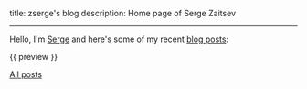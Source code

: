 title: zserge's blog
description: Home page of Serge Zaitsev

---

Hello, I'm [Serge](/about.html) and here's some of my recent
[blog posts](/blog.html):

{{ preview }}

[All posts](/blog.html)
